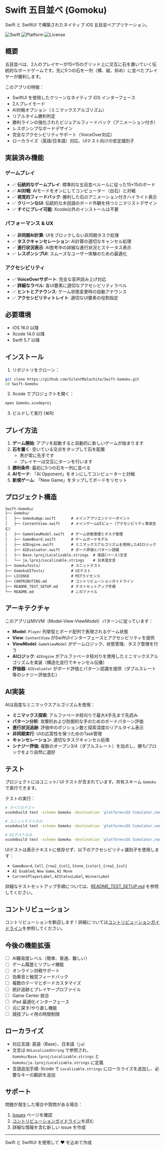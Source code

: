 # Swift 五目並べ (Gomoku)

Swift と SwiftUI で構築されたネイティブ iOS 五目並べアプリケーション。

![Swift](https://img.shields.io/badge/Swift-5.7-orange.svg)
![Platform](https://img.shields.io/badge/Platform-iOS%2016.0%2B-blue.svg)
![License](https://img.shields.io/badge/License-MIT-green.svg)

## 概要

五目並べは、2人のプレイヤーが15×15のグリッド上に交互に石を置いていく伝統的なボードゲームです。先に5つの石を一列（横、縦、斜め）に並べたプレイヤーが勝利します。

このアプリの特徴：
- SwiftUI を使用したクリーンなネイティブ iOS インターフェース
- 2人プレイモード
- AI対戦オプション（ミニマックスアルゴリズム）
- リアルタイム勝利判定
- 勝利ラインの強化されたビジュアルフィードバック（アニメーション付き）
- レスポンシブなボードデザイン
- 完全なアクセシビリティサポート（VoiceOver対応）
 - ローカライズ（英語/日本語）対応、UIテスト向けの安定識別子

## 実装済み機能

### ゲームプレイ
- ✅ **伝統的なゲームプレイ**: 標準的な五目並べルールに従った15×15のボード
- ✅ **AI対戦**: AIモードをオンにしてコンピューター（白石）と対戦
- ✅ **視覚的フィードバック**: 勝利した石のアニメーション付きハイライト表示
- ✅ **クリーンなUI**: 伝統的な木目調のボード外観を持つミニマリストデザイン
- ✅ **すぐにプレイ可能**: Xcode以外のインストールは不要

### パフォーマンス & UX
- ✅ **非同期AI計算**: UIをブロックしない非同期タスク処理
- ✅ **タスクキャンセレーション**: AI計算の適切なキャンセル処理
- ✅ **進行状況表示**: AI思考中の詳細な進行状況とステータス表示
- ✅ **レスポンシブUI**: スムーズなユーザー体験のための最適化

### アクセシビリティ
- ✅ **VoiceOverサポート**: 完全な音声読み上げ対応
- ✅ **詳細なラベル**: 各UI要素に適切なアクセシビリティラベル
- ✅ **ヒントとアナウンス**: ゲーム状態変更時の自動アナウンス
- ✅ **アクセシビリティトレイト**: 適切なUI要素の役割指定

## 必要環境

- iOS 16.0 以降
- Xcode 14.0 以降
- Swift 5.7 以降

## インストール

1. リポジトリをクローン：
```bash
git clone https://github.com/SilentMalachite/Swift-Gomoku.git
cd Swift-Gomoku
```

2. Xcode でプロジェクトを開く：
```bash
open Gomoku.xcodeproj
```

3. ビルドして実行 (⌘R)

## プレイ方法

1. **ゲーム開始**: アプリを起動すると自動的に新しいゲームが始まります
2. **石を置く**: 空いている交点をタップして石を配置
   - 黒が常に先手です
   - プレイヤーは交互にターンを行います
3. **勝利条件**: 最初に5つの石を一列に並べる
4. **AIモード**: 「AI Opponent」をオンにしてコンピューターと対戦
5. **新規ゲーム**: 「New Game」をタップしてボードをリセット

## プロジェクト構造

```
Swift-Gomoku/
├── Gomoku/
│   ├── GomokuApp.swift       # メインアプリエントリーポイント
│   ├── ContentView.swift     # メインゲームUIビュー（アクセシビリティ実装含む）
│   ├── GameViewModel.swift   # ゲーム状態管理とタスク管理
│   ├── GameBoard.swift       # ゲームボードモデル
│   ├── AIEngine.swift        # ミニマックスアルゴリズムを使用したAIロジック
│   ├── AIEvaluator.swift     # ボード評価とパターン認識
│   ├── Base.lproj/Localizable.strings  # 英語(ベース)文言
│   └── ja.lproj/Localizable.strings    # 日本語文言
├── GomokuTests/              # ユニットテスト
├── GomokuUITests/            # UIテスト
├── LICENSE                   # MITライセンス
├── CONTRIBUTING.md           # コントリビューションガイドライン
├── README_TEST_SETUP.md      # テストセットアップ手順
└── README.md                 # このファイル
```

## アーキテクチャ

このアプリはMVVM（Model-View-ViewModel）パターンに従っています：

- **Model**: `Player` 列挙型とボード配列で表現されるゲーム状態
- **View**: `ContentView` がSwiftUIインターフェースとアクセシビリティを提供
- **ViewModel**: `GameViewModel` がゲームロジック、状態管理、タスク管理を行う
- **AIロジック**: `AIEngine` がアルファベータ枝刈りを使用したミニマックスアルゴリズムを実装（構造化並行でキャンセル伝播）
- **評価器**: `AIEvaluator` がボード評価とパターン認識を提供（ダブルスレート等のシナジー評価含む）

## AI実装

AIは高度なミニマックスアルゴリズムを使用：
- **ミニマックス探索**: アルファベータ枝刈りで最大4手先まで先読み
- **パターン分析**: 攻撃的および防御的な手のためのボードパターン評価
- **進行状況追跡**: 評価中のポジション数と探索深度のリアルタイム表示
- **非同期実行**: UIの応答性を保つためのTask管理
- **キャンセレーション**: 適切なタスクキャンセル処理
 - **シナジー評価**: 複数のオープン3/4（ダブルスレート）を加点し、勝ち/ブロックをより自然に選好

## テスト

プロジェクトにはユニット/ UI テストが含まれています。共有スキーム `Gomoku` で実行できます。

テストの実行：
```bash
# すべてのテスト
xcodebuild test -scheme Gomoku -destination 'platform=iOS Simulator,name=iPhone 15'

# ユニットテストのみ
xcodebuild test -scheme Gomoku -destination 'platform=iOS Simulator,name=iPhone 15' -only-testing:GomokuTests

# UIテストのみ
xcodebuild test -scheme Gomoku -destination 'platform=iOS Simulator,name=iPhone 15' -only-testing:GomokuUITests
```

UIテストは表示テキストに依存せず、以下のアクセシビリティ識別子を使用します：
- `GameBoard`, `Cell_{row}_{col}`, `Stone_{color}_{row}_{col}`
- `AI Enabled`, `New Game`, `AI Move`
- `CurrentPlayerLabel`, `AIStatusLabel`, `WinnerLabel`

詳細なテストセットアップ手順については、[README_TEST_SETUP.md](README_TEST_SETUP.md) を参照してください。

## コントリビューション

コントリビューションを歓迎します！詳細については[コントリビューションガイドライン](CONTRIBUTING.md)を参照してください。

## 今後の機能拡張

- [ ] AI難易度レベル（簡単、普通、難しい）
- [ ] ゲーム履歴とリプレイ機能
- [ ] オンライン対戦サポート
- [ ] 効果音と触覚フィードバック
- [ ] 複数のテーマとボードカスタマイズ
- [ ] 統計追跡とプレイヤープロファイル
- [ ] Game Center 統合
- [ ] iPad 最適化インターフェース
- [ ] 元に戻す/やり直し機能
- [ ] 競技プレイ用の時間制限

## ローカライズ

- 対応言語: 英語（Base）、日本語（`ja`）
- 文言は `NSLocalizedString` で参照され、`Gomoku/Base.lproj/Localizable.strings` と `Gomoku/ja.lproj/Localizable.strings` に定義
- 言語追加手順: Xcode で `Localizable.strings` にローカライズを追加し、必要なキーの翻訳を追加

## サポート

問題が発生した場合や質問がある場合：

1. [Issues](https://github.com/SilentMalachite/Swift-Gomoku/issues) ページを確認
2. [コントリビューションガイドライン](CONTRIBUTING.md)を読む
3. 詳細な情報を含む新しい issue を作成

---

Swift と SwiftUI を使用して ❤️ を込めて作成
